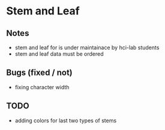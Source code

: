 # Stem and Leaf

## Notes
  * stem and leaf for is under maintainace by hci-lab students
  * stem and leaf data must be ordered

## Bugs (fixed / not)
  * fixing character width

## TODO
  * adding colors for last two types of stems
